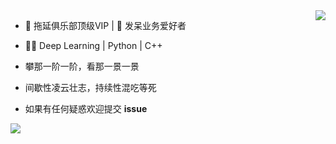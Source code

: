 <!--
**mrcangye/mrcangye** is a ✨ _special_ ✨ repository because its `README.md` (this file) appears on your GitHub profile.

Here are some ideas to get you started:

- 🔭 I’m currently working on ...
- 🌱 I’m currently learning ...
- 👯 I’m looking to collaborate on ...
- 🤔 I’m looking for help with ...
- 💬 Ask me about ...
- 📫 How to reach me: ...
- 😄 Pronouns: ...
- ⚡ Fun fact: ...
-->

<a>
    <img align="right" src="https://github-readme-stats.vercel.app/api?username=mrcangye&show_icons=true&theme=vue" />

</a>

- 💪 拖延俱乐部顶级VIP | 🤣 发呆业务爱好者
- 👨‍🎓 Deep Learning | Python | C++

- 攀那一阶一阶，看那一景一景
- 间歇性凌云壮志，持续性混吃等死
- 如果有任何疑惑欢迎提交 **issue**
<a>
    <img href="https://github.com/mrcangye/github-readme-stats" align="center" src="https://github-readme-stats.vercel.app/api/top-langs/?username=mrcangye&langs_count=8" />
</a>



